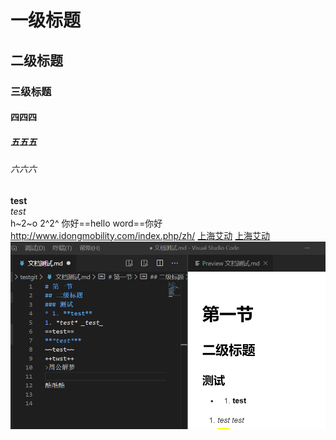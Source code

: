# 一级标题

## 二级标题

### 三级标题

#### 四四四

##### 五五五

###### 六六六

**test**  
_test_  
h~2~o
2^2^
你好==hello word==你好
<http://www.idongmobility.com/index.php/zh/>
[上海艾动](http://www.idongmobility.com/index.php/zh/)
[上海艾动](http://www.idongmobility.com/index.php/zh/ '上海艾动科技')
![截图](./images/01.png)
